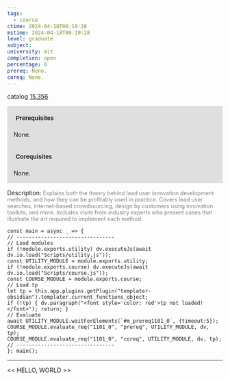 ```yaml
---
tags:
  - course
ctime: 2024-04-18T00:19:28
mstime: 2024-04-18T00:19:28
level: graduate
subject: 
university: mit
completion: open
percentage: 0
prereq: None.
coreq: None.
---
```


catalog [15.356](http://student.mit.edu/catalog/m15b.html#15.356)

<span style="display: block; padding: 15px; background-color: rgb(100, 100, 100, 0.2);"><font id="m_prereq1101_0" style="display: block; font-family: Arial, sans-serif; font-weight: bold; padding: 5px">Prerequisites</font><br><span id="prereq1101_0">None.</span></span>
<span style="display: block; padding: 15px; background-color: rgb(100, 100, 100, 0.2);"><font id="m_coreq1101_0" style="display: block; font-family: Arial, sans-serif; font-weight: bold; padding: 5px">Corequisites</font><br><span id="coreq1101_0">None.</span></span>

<font style="">Description:</font>
<font style="color: grey; font-size: 0.8rem;">Explains both the theory behind lead user innovation development methods, and how they can be profitably used in practice. Covers lead user searches, internet-based crowdsourcing, design by customers using innovation toolkits, and more. Includes visits from industry experts who present cases that illustrate the art required to implement each method.</font>

```dataviewjs
const main = async _ => {
// --------------------------------
// Load modules
if (!module.exports.utility) dv.executeJs(await dv.io.load("Scripts/utility.js"));
const UTILITY_MODULE = module.exports.utility;
if (!module.exports.course) dv.executeJs(await dv.io.load("Scripts/course.js"));
const COURSE_MODULE = module.exports.course;
// Load tp
let tp = this.app.plugins.getPlugin("templater-obsidian").templater.current_functions_object;
if (!tp) { dv.paragraph("<font style='color: red'>tp not loaded!</font>"); return; }
// Evaluate
await UTILITY_MODULE.waitForElements(`#m_prereq1101_0`, {timeout:5});
COURSE_MODULE.evaluate_req("1101_0", "prereq", UTILITY_MODULE, dv, tp);
COURSE_MODULE.evaluate_req("1101_0", "coreq", UTILITY_MODULE, dv, tp);
// --------------------------------
}; main();
```

---

<< HELLO, WORLD >>
